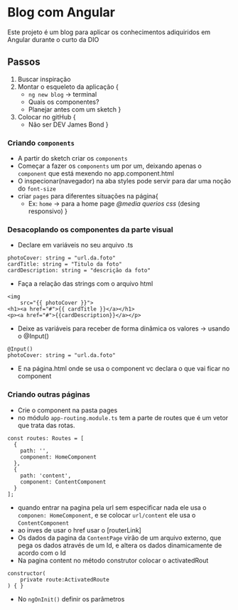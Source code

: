 # Blog com Angular
Este projeto é um blog para aplicar os conhecimentos adiquiridos em Angular durante o curto da DIO  

## Passos
1. Buscar inspiração
2. Montar o esqueleto da aplicação {
    * `ng new blog` -> terminal
    * Quais os componentes?
    * Planejar antes com um sketch
}
3. Colocar no gitHub {
    * Não ser DEV James Bond
}

### Criando `components`
* A partir do sketch criar os `components`
* Começar a fazer os `components` um por um, deixando apenas o `component` que está mexendo no app.component.html
* O inspecionar(navegador) na aba styles pode servir para dar uma noção do `font-size`
* criar `pages` para diferentes situações na página{
    * Ex: `home` -> para a home page
*@media querios css* (desing responsivo)
}
### Desacoplando os componentes da parte visual
* Declare em variáveis no seu arquivo .ts  
~~~
photoCover: string = "url.da.foto"
cardTitle: string = "Titulo da foto"
cardDescription: string = "descrição da foto"
~~~
* Faça a relação das strings com o arquivo html
~~~
<img
    src="{{ photoCover }}">
<h1><a href="#">{{ cardTitle }}</a></h1>
<p><a href="#">{{cardDescription}}</a></p>
~~~
* Deixe as variáveis para receber de forma dinâmica os valores -> usando o @Input()
~~~
@Input()
photoCover: string = "url.da.foto"
~~~
* E na página.html onde se usa o component vc declara o que vai ficar no component

### Criando outras páginas
* Crie o component na pasta pages
* no módulo `app-routing.module.ts` tem a parte de routes que é um vetor que trata das rotas.  
~~~
const routes: Routes = [
  {
    path: '',
    component: HomeComponent
  },
  {
    path: 'content',
    component: ContentComponent
  }
];
~~~
* quando entrar na pagina pela url sem especificar nada ele usa o `componen: HomeComponent`, e se colocar `url/content` ele usa o `ContentComponent`  
* ao inves de usar o href usar o [routerLink]
* Os dados da pagina da `ContentPage` virão de um arquivo externo, que pega os dados através de um Id, e altera os dados dinamicamente de acordo com o Id
* Na pagina content no método construtor colocar o activatedRout  
~~~
constructor(
    private route:ActivatedRoute
) { }
~~~
* No `ngOnInit()` definir os parâmetros
